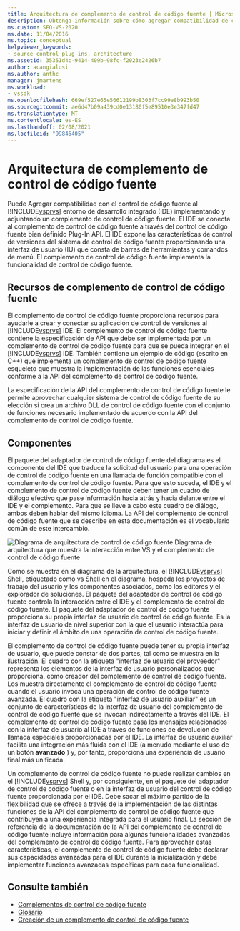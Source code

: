 ```yaml
---
title: Arquitectura de complemento de control de código fuente | Microsoft Docs
description: Obtenga información sobre cómo agregar compatibilidad de control de código fuente al IDE de Visual Studio implementando y adjuntando un complemento de control de código fuente.
ms.custom: SEO-VS-2020
ms.date: 11/04/2016
ms.topic: conceptual
helpviewer_keywords:
- source control plug-ins, architecture
ms.assetid: 35351d4c-9414-409b-98fc-f2023e2426b7
author: acangialosi
ms.author: anthc
manager: jmartens
ms.workload:
- vssdk
ms.openlocfilehash: 669ef527e65e56612199b8303f7cc99e8b993b50
ms.sourcegitcommit: ae6d47b09a439cd0e13180f5e89510e3e347fd47
ms.translationtype: MT
ms.contentlocale: es-ES
ms.lasthandoff: 02/08/2021
ms.locfileid: "99846405"
---
```

# <a name="source-control-plug-in-architecture"></a>Arquitectura de complemento de control de código fuente
Puede Agregar compatibilidad con el control de código fuente al [!INCLUDE[vsprvs](../../code-quality/includes/vsprvs_md.md)] entorno de desarrollo integrado (IDE) implementando y adjuntando un complemento de control de código fuente. El IDE se conecta al complemento de control de código fuente a través del control de código fuente bien definido Plug-In API. El IDE expone las características de control de versiones del sistema de control de código fuente proporcionando una interfaz de usuario (IU) que consta de barras de herramientas y comandos de menú. El complemento de control de código fuente implementa la funcionalidad de control de código fuente.

## <a name="source-control-plug-in-resources"></a>Recursos de complemento de control de código fuente
 El complemento de control de código fuente proporciona recursos para ayudarle a crear y conectar su aplicación de control de versiones al [!INCLUDE[vsprvs](../../code-quality/includes/vsprvs_md.md)] IDE. El complemento de control de código fuente contiene la especificación de API que debe ser implementada por un complemento de control de código fuente para que se pueda integrar en el [!INCLUDE[vsprvs](../../code-quality/includes/vsprvs_md.md)] IDE. También contiene un ejemplo de código (escrito en C++) que implementa un complemento de control de código fuente esqueleto que muestra la implementación de las funciones esenciales conforme a la API del complemento de control de código fuente.

 La especificación de la API del complemento de control de código fuente le permite aprovechar cualquier sistema de control de código fuente de su elección si crea un archivo DLL de control de código fuente con el conjunto de funciones necesario implementado de acuerdo con la API del complemento de control de código fuente.

## <a name="components"></a>Componentes
 El paquete del adaptador de control de código fuente del diagrama es el componente del IDE que traduce la solicitud del usuario para una operación de control de código fuente en una llamada de función compatible con el complemento de control de código fuente. Para que esto suceda, el IDE y el complemento de control de código fuente deben tener un cuadro de diálogo efectivo que pase información hacia atrás y hacia delante entre el IDE y el complemento. Para que se lleve a cabo este cuadro de diálogo, ambos deben hablar del mismo idioma. La API del complemento de control de código fuente que se describe en esta documentación es el vocabulario común de este intercambio.

 ![Diagrama de arquitectura de control de código fuente](../../extensibility/internals/media/vs_sccsdk_plug_in_arch.gif "vs_sccsdk_plug_in_arch") Diagrama de arquitectura que muestra la interacción entre VS y el complemento de control de código fuente

 Como se muestra en el diagrama de la arquitectura, el [!INCLUDE[vsprvs](../../code-quality/includes/vsprvs_md.md)] Shell, etiquetado como vs Shell en el diagrama, hospeda los proyectos de trabajo del usuario y los componentes asociados, como los editores y el explorador de soluciones. El paquete del adaptador de control de código fuente controla la interacción entre el IDE y el complemento de control de código fuente. El paquete del adaptador de control de código fuente proporciona su propia interfaz de usuario de control de código fuente. Es la interfaz de usuario de nivel superior con la que el usuario interactúa para iniciar y definir el ámbito de una operación de control de código fuente.

 El complemento de control de código fuente puede tener su propia interfaz de usuario, que puede constar de dos partes, tal como se muestra en la ilustración. El cuadro con la etiqueta "interfaz de usuario del proveedor" representa los elementos de la interfaz de usuario personalizados que proporciona, como creador del complemento de control de código fuente. Los muestra directamente el complemento de control de código fuente cuando el usuario invoca una operación de control de código fuente avanzada. El cuadro con la etiqueta "interfaz de usuario auxiliar" es un conjunto de características de la interfaz de usuario del complemento de control de código fuente que se invocan indirectamente a través del IDE. El complemento de control de código fuente pasa los mensajes relacionados con la interfaz de usuario al IDE a través de funciones de devolución de llamada especiales proporcionadas por el IDE. La interfaz de usuario auxiliar facilita una integración más fluida con el IDE (a menudo mediante el uso de un botón **avanzado** ) y, por tanto, proporciona una experiencia de usuario final más unificada.

 Un complemento de control de código fuente no puede realizar cambios en el [!INCLUDE[vsprvs](../../code-quality/includes/vsprvs_md.md)] Shell y, por consiguiente, en el paquete del adaptador de control de código fuente o en la interfaz de usuario del control de código fuente proporcionada por el IDE. Debe sacar el máximo partido de la flexibilidad que se ofrece a través de la implementación de las distintas funciones de la API del complemento de control de código fuente que contribuyen a una experiencia integrada para el usuario final. La sección de referencia de la documentación de la API del complemento de control de código fuente incluye información para algunas funcionalidades avanzadas del complemento de control de código fuente. Para aprovechar estas características, el complemento de control de código fuente debe declarar sus capacidades avanzadas para el IDE durante la inicialización y debe implementar funciones avanzadas específicas para cada funcionalidad.

## <a name="see-also"></a>Consulte también
- [Complementos de control de código fuente](../../extensibility/source-control-plug-ins.md)
- [Glosario](../../extensibility/source-control-plug-in-glossary.md)
- [Creación de un complemento de control de código fuente](../../extensibility/internals/creating-a-source-control-plug-in.md)
